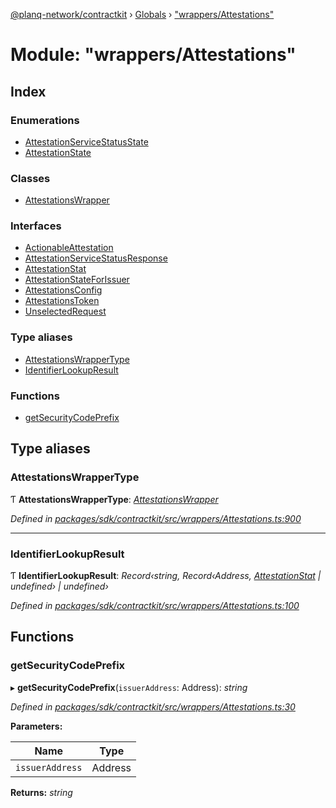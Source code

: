 [@planq-network/contractkit](../README.md) › [Globals](../globals.md) › ["wrappers/Attestations"](_wrappers_attestations_.md)

# Module: "wrappers/Attestations"

## Index

### Enumerations

* [AttestationServiceStatusState](../enums/_wrappers_attestations_.attestationservicestatusstate.md)
* [AttestationState](../enums/_wrappers_attestations_.attestationstate.md)

### Classes

* [AttestationsWrapper](../classes/_wrappers_attestations_.attestationswrapper.md)

### Interfaces

* [ActionableAttestation](../interfaces/_wrappers_attestations_.actionableattestation.md)
* [AttestationServiceStatusResponse](../interfaces/_wrappers_attestations_.attestationservicestatusresponse.md)
* [AttestationStat](../interfaces/_wrappers_attestations_.attestationstat.md)
* [AttestationStateForIssuer](../interfaces/_wrappers_attestations_.attestationstateforissuer.md)
* [AttestationsConfig](../interfaces/_wrappers_attestations_.attestationsconfig.md)
* [AttestationsToken](../interfaces/_wrappers_attestations_.attestationstoken.md)
* [UnselectedRequest](../interfaces/_wrappers_attestations_.unselectedrequest.md)

### Type aliases

* [AttestationsWrapperType](_wrappers_attestations_.md#attestationswrappertype)
* [IdentifierLookupResult](_wrappers_attestations_.md#identifierlookupresult)

### Functions

* [getSecurityCodePrefix](_wrappers_attestations_.md#getsecuritycodeprefix)

## Type aliases

###  AttestationsWrapperType

Ƭ **AttestationsWrapperType**: *[AttestationsWrapper](../classes/_wrappers_attestations_.attestationswrapper.md)*

*Defined in [packages/sdk/contractkit/src/wrappers/Attestations.ts:900](https://github.com/planq-network/planq-sdk/blob/master/packages/sdk/contractkit/src/wrappers/Attestations.ts#L900)*

___

###  IdentifierLookupResult

Ƭ **IdentifierLookupResult**: *Record‹string, Record‹Address, [AttestationStat](../interfaces/_wrappers_attestations_.attestationstat.md) | undefined› | undefined›*

*Defined in [packages/sdk/contractkit/src/wrappers/Attestations.ts:100](https://github.com/planq-network/planq-sdk/blob/master/packages/sdk/contractkit/src/wrappers/Attestations.ts#L100)*

## Functions

###  getSecurityCodePrefix

▸ **getSecurityCodePrefix**(`issuerAddress`: Address): *string*

*Defined in [packages/sdk/contractkit/src/wrappers/Attestations.ts:30](https://github.com/planq-network/planq-sdk/blob/master/packages/sdk/contractkit/src/wrappers/Attestations.ts#L30)*

**Parameters:**

Name | Type |
------ | ------ |
`issuerAddress` | Address |

**Returns:** *string*
